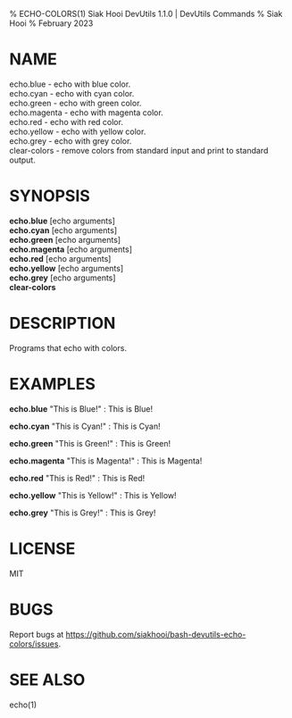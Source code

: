 % ECHO-COLORS(1) Siak Hooi DevUtils 1.1.0 | DevUtils Commands
% Siak Hooi
% February 2023

# NAME
echo.blue - echo with blue color.\
echo.cyan - echo with cyan color.\
echo.green - echo with green color.\
echo.magenta - echo with magenta color.\
echo.red - echo with red color.\
echo.yellow - echo with yellow color.\
echo.grey - echo with grey color.\
clear-colors - remove colors from standard input and print to standard output.

# SYNOPSIS
**echo.blue** [echo arguments]\
**echo.cyan** [echo arguments]\
**echo.green** [echo arguments]\
**echo.magenta** [echo arguments]\
**echo.red** [echo arguments]\
**echo.yellow** [echo arguments]\
**echo.grey** [echo arguments]\
**clear-colors**

# DESCRIPTION
Programs that echo with colors.

# EXAMPLES
**echo.blue** "This is Blue!"
: This is Blue!

**echo.cyan** "This is Cyan!"
: This is Cyan!

**echo.green** "This is Green!"
: This is Green!

**echo.magenta** "This is Magenta!"
: This is Magenta!

**echo.red** "This is Red!"
: This is Red!

**echo.yellow** "This is Yellow!"
: This is Yellow!

**echo.grey** "This is Grey!"
: This is Grey!

# LICENSE
MIT

# BUGS
Report bugs at https://github.com/siakhooi/bash-devutils-echo-colors/issues.

# SEE ALSO
echo(1)
